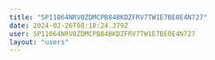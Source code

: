 ```yaml
---
title: "SP11064NRV0ZDMCPB84BKDZFRV7TW1E7BE0E4N727"
date: 2024-02-26T08:18:24.379Z
user: SP11064NRV0ZDMCPB84BKDZFRV7TW1E7BE0E4N727
layout: "users"
---
```

    